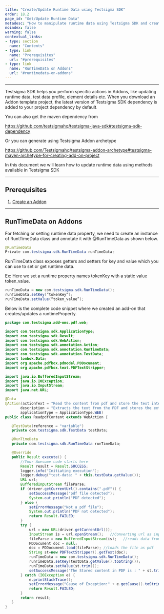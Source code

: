 ```yaml
---
title: "Create/Update Runtime Data using Testsigma SDK"
order: 18.2
page_id: "Get/Update Runtime Data"
metadesc: "How to manipulate runtime data using Testsigma SDK and create a runtime property for an add-on."
noindex: false
warning: false
contextual_links:
- type: section
  name: "Contents"
- type: link
  name: "Prerequisites"
  url: "#prerequisites"
- type: link
  name: "RunTimeData on Addons"
  url: "#runtimedata-on-addons"
---
```


---

Testsigma SDK helps you perform specific actions in Addons, like updating runtime data, test data profile, element details etc.  When you download an Addon template project, the latest version of Testsigma SDK dependency is added to your project dependency by default.

You can also get the maven dependency from 

https://github.com/testsigmahq/testsigma-java-sdk#testsigma-sdk-dependency

Or you can generate using Testsigma Addon archetype

https://github.com/Testsigmahq/testsigma-addon-archetype#testsigma-maven-archetype-for-creating-add-on-project

In this document we will learn how to update runtime data using methods available in Testsigma SDK

---
## **Prerequisites**
1. [Create an Addon](https://testsigma.com/docs/addons/create/)

---
## **RunTimeData on Addons**
For fetching or setting runtime data property, we need to create an instance of RuntTimeData  class and annotate it with @RunTimeData as shown below.

```java
@RunTimeData
Private com.testsigma.sdk.RunTimeData runTimeData;
```

RunTimeData class exposes getters and setters for key and value which you can use to set or get runtime data.


Ex: Here we set a runtime property names tokenKey with a static value token_value.

```java
runTimeData = new com.testsigma.sdk.RunTimeData();
runTimeData.setKey(“tokenKey”);
runTimeData.setValue(“token_value”);
```

Below is the complete code snippet where we created an add-on that creates/updates a runtimeProperty.

```java
package com.testsigma.add-ons.pdf.web;

import com.testsigma.sdk.ApplicationType;
import com.testsigma.sdk.Result;
import com.testsigma.sdk.WebAction;
import com.testsigma.sdk.annotation.Action;
import com.testsigma.sdk.annotation.RunTimeData;
import com.testsigma.sdk.annotation.TestData;
import lombok.Data;
import org.apache.pdfbox.pdmodel.PDDocument;
import org.apache.pdfbox.text.PDFTextStripper;

import java.io.BufferedInputStream;
import java.io.IOException;
import java.io.InputStream;
import java.net.URL;

@Data
@Action(actionText = "Read the content from pdf and store the text into a runtime-variable variable",
       description = "Extracts the text from the PDF and stores the extracted text into a run time variable",
       applicationType = ApplicationType.WEB)
public class ReadpdfContent extends WebAction {

   @TestData(reference = "variable")
   private com.testsigma.sdk.TestData testData;

   @RunTimeData
   private com.testsigma.sdk.RunTimeData runTimeData;

   @Override
   public Result execute() {
       //Your Awesome code starts here
       Result result = Result.SUCCESS;
       logger.info("Initiating execution");
       logger.debug("test-data: " + this.testData.getValue());
       URL url;
       BufferedInputStream fileParse;
       if (driver.getCurrentUrl().contains(".pdf")) {
           setSuccessMessage("pdf file detected");
           System.out.println("PDF detected");
       } else {
           setErrorMessage("Not a pdf file");
           System.out.println("PDF not detected");
           return Result.FAILED;
       }
       try {
           url = new URL(driver.getCurrentUrl());
           InputStream is = url.openStream();   //Converting url as input
           fileParse = new BufferedInputStream(is);   //reads data from file
           PDDocument doc = null;
           doc = PDDocument.load(fileParse); //loads the file as pdf
           String st=new PDFTextStripper().getText(doc);
           runTimeData = new com.testsigma.sdk.RunTimeData();
           runTimeData.setKey(testData.getValue().toString());
           runTimeData.setValue(st.trim());
           setSuccessMessage("The Stored content in PDF is : " + st.trim() + "and stored in the runtime variable :" + testData.getValue());
       } catch (IOException e) {
           e.printStackTrace();
           setErrorMessage("Cause of Exception:" + e.getCause().toString());
           return Result.FAILED;
       }
       return result;
   }
}
```


